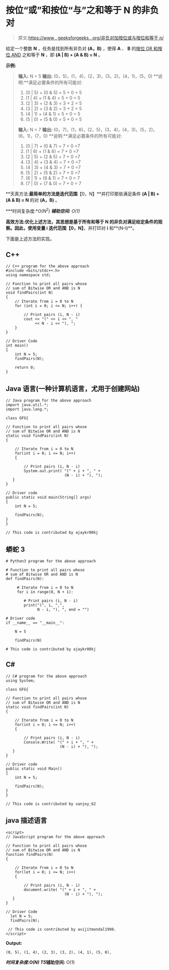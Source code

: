 # 按位“或”和按位“与”之和等于 N 的非负对

> 原文:[https://www . geeksforgeeks . org/非负对加按位或与按位和等于 n/](https://www.geeksforgeeks.org/non-negative-pairs-with-sum-of-bitwise-or-and-bitwise-and-equal-to-n/)

给定一个整数 **N** ，任务是找到所有非负对 **(A，B)** ，使得 **A** 、 **B** 的[按位 OR 和按位 AND](https://www.geeksforgeeks.org/bitwise-operators-in-c-cpp/) 之和等于 **N** ，即 **(A | B) + (A & B) = N** 。

**示例:**

> **输入:** N = 5
> **输出:** (0，5)，(1，4)，(2，3)，(3，2)，(4，1)，(5，0)
> **说明:**满足必要条件的所有可能对:
> 
> 1.  (0 | 5) + (0 & 5) = 5 + 0 = 5
> 2.  (1 | 4) + (1 & 4) = 5 + 0 = 5
> 3.  (2 | 3) + (2 & 3) = 3 + 2 = 5
> 4.  (3 | 2) + (3 & 2) = 3 + 2 = 5
> 5.  (4 | 1) + (4 & 1) = 5 + 0 = 5
> 6.  (5 | 0) + (5 & 0) = 5 + 0 = 5
> 
> **输入:** N = 7
> **输出:** (0，7)，(1，6)，(2，5)，(3，4)，(4，3)，(5，2)，(6，1)，(7，0)
> **说明:**满足必要条件的所有可能对:
> 
> 1.  (0 | 7) + (0 & 7) = 7 + 0 =7
> 2.  (1 | 6) + (1 & 6) = 7 + 0 =7
> 3.  (2 | 5) + (2 & 5) = 7 + 0 =7
> 4.  (3 | 4) + (3 & 4) = 7 + 0 =7
> 5.  (4 | 3) + (4 & 3) = 7 + 0 =7
> 6.  (5 | 2) + (5 & 2) = 7 + 0 =7
> 7.  (6 | 1) + (6 & 1) = 7 + 0 = 7
> 8.  (7 | 0) + (7 & 0) = 7 + 0 = 7

**天真方法:**最简单的方法是迭代范围**【0，N】**并打印那些满足条件 **(A | B) + (A & B) = N** 的对 **(A，B)** 。

***时间复杂度:**O(N<sup>2</sup>)*
***辅助空间:** O(1)*

**高效方法:**优化上述方法，其思想是基于所有和等于 **N** 的非负对满足给定条件的观察。因此，使用变量 **i** 迭代范围**【0，N】**，并打印对 **i** 和**(N–I)**。

下面是上述方法的实现。

## C++

```
// C++ program for the above approach
#include <bits/stdc++.h>
using namespace std;

// Function to print all pairs whose
// sum of Bitwise OR and AND is N
void findPairs(int N)
{
    // Iterate from i = 0 to N
    for (int i = 0; i <= N; i++) {

        // Print pairs (i, N - i)
        cout << "(" << i << ", "
             << N - i << "), ";
    }
}

// Driver Code
int main()
{
    int N = 5;
    findPairs(N);

    return 0;
}
```

## Java 语言(一种计算机语言，尤用于创建网站)

```
// Java program for the above approach
import java.util.*;
import java.lang.*;

class GFG{

// Function to print all pairs whose
// sum of Bitwise OR and AND is N
static void findPairs(int N)
{

    // Iterate from i = 0 to N
    for(int i = 0; i <= N; i++)
    {

        // Print pairs (i, N - i)  
        System.out.print( "(" + i + ", " +
                          (N - i) + "), ");
   }
}

// Driver code
public static void main(String[] args)
{
    int N = 5;

    findPairs(N);
}
}

// This code is contributed by ajaykr00kj
```

## 蟒蛇 3

```
# Python3 program for the above approach

# Function to print all pairs whose
# sum of Bitwise OR and AND is N
def findPairs(N):

     # Iterate from i = 0 to N
     for i in range(0, N + 1):

        # Print pairs (i, N - i)
        print("(", i, ",",
              N - i, "), ", end = "")

# Driver code
if __name__ == "__main__":

    N = 5

    findPairs(N)

# This code is contributed by ajaykr00kj
```

## C#

```
// C# program for the above approach
using System;

class GFG{

// Function to print all pairs whose
// sum of Bitwise OR and AND is N
static void findPairs(int N)
{

    // Iterate from i = 0 to N
    for(int i = 0; i <= N; i++)
    {

        // Print pairs (i, N - i)  
        Console.Write( "(" + i + ", " +
                        (N - i) + "), ");
   }
}

// Driver code
public static void Main()
{
    int N = 5;

    findPairs(N);
}
}

// This code is contributed by sanjoy_62
```

## java 描述语言

```
<script>
// JavaScript program for the above approach

// Function to print all pairs whose
// sum of Bitwise OR and AND is N
function findPairs(N)
{

    // Iterate from i = 0 to N
    for(let i = 0; i <= N; i++)
    {

        // Print pairs (i, N - i) 
        document.write( "(" + i + ", " +
                          (N - i) + "), ");
   }
}

// Driver Code
  let N = 5;
  findPairs(N);

 // This code is contributed by avijitmondal1998.
</script>
```

**Output:** 

```
(0, 5), (1, 4), (2, 3), (3, 2), (4, 1), (5, 0),
```

***时间复杂度:**O(N)*
T5**辅助空间:** O(1)
